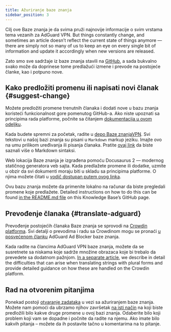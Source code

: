 ```yaml
---
title: Ažuriranje baze znanja
sidebar_position: 3
---
```


Cilj ove Baze znanja je da svima pruži najnovije informacije o svim vrstama tema vezanih za AdGuard VPN. But things constantly change, and sometimes an article doesn’t reflect the current state of things anymore — there are simply not so many of us to keep an eye on every single bit of information and update it accordingly when new versions are released.

Zato smo sve sadržaje iz baze znanja stavili na [GitHub](https://github.com/AdguardTeam/KnowledgeBaseVPN), a sada bukvalno svako može da doprinese tome predlažući izmene i prevode na postojeće članke, kao i potpuno nove.

## Kako predložiti promenu ili napisati novi članak {#suggest-change}

Možete predložiti promene trenutnih članaka i dodati nove u bazu znanja koristeći funkcionalnost gore pomenutog GitHub-a. Ako niste upoznati sa principima rada platforme, počnite sa čitanjem [dokumentacija u ovom odeljku](https://docs.github.com/en).

Kada budete spremni za početak, radite u [depo Baze znanjaVPN](https://github.com/AdguardTeam/KnowledgeBaseVPN). Svi tekstovi u našoj bazi znanja su pisani u `Markdown` markup jeziku. Imajte ovo na umu prilikom uređivanja ili pisanja članaka. Pratite [ovaj link](https://docs.github.com/en/get-started/writing-on-github/getting-started-with-writing-and-formatting-on-github/basic-writing-and-formatting-syntax) da biste saznali više o Markdown sintaksi.

Web lokacija Baze znanja je izgrađena pomoću Docusaurus 2 — modernog statičnog generatora veb sajta. Kada predlažete promene ili dodatke, uzmite u obzir da svi dokumenti moraju biti u skladu sa principima platforme. O njima možete čitati u [vodič dostupan putem ovog linka](https://docusaurus.io/docs/category/guides).

Ovu bazu znanja možete da primenite lokalno na računar da biste pregledali promene koje predlažete. Detailed instructions on how to do this can be found [in the README.md file](https://github.com/AdguardTeam/KnowledgeBaseVPN/blob/main/README) on this Knowledge Base’s GitHub page.

## Prevođenje članaka {#translate-adguard}

Prevođenje postojećih članaka Baze znanja se sprovodi na [Crowdin platforma](https://crowdin.com/project/adguard-vpn-knowledge-base). Svi detalji o prevodima i radu sa Crowdinom mogu se pronaći [u posvećenom članku](https://adguard.com/kb/miscellaneous/contribute/translate/program/) AdGuard Ad Blocker baze znanja.

Kada radite na člancima AdGuard VPN baze znanja, možete da se susretnete sa niskama koje sadrže množine obrazaca koje bi trebalo da prevedete sa dodatnom pažnjom. [In a separate article](https://adguard.com/kb/miscellaneous/contribute/translate/plural-forms/), we describe in detail the difficulties that can arise when translating strings with plural forms and provide detailed guidance on how these are handled on the Crowdin platform.

## Rad na otvorenim pitanjima

Ponekad postoji [otvaranje zadataka](https://github.com/AdguardTeam/KnowledgeBaseVPN/issues/) u vezi sa ažuriranjem baze znanja. Možete nam pomoći da ubrzamo njihov završetak [na isti način](#suggest-change) na koji biste predložili bilo kakve druge promene u ovoj bazi znanja. Odaberite bilo koji problem koji vam se dopadne i počnite da radite na njemu. Ako imate bilo kakvih pitanja – možete da ih postavite tačno u komentarima na to pitanje.
